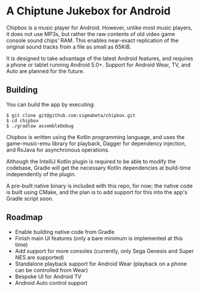 # A Chiptune Jukebox for Android

Chipbox is a music player for Android. However, unlike most music players, it does not use MP3s, but rather the raw contents of old video game console sound chips' RAM. This enables near-exact replication of the original sound tracks from a file as small as 65KiB. 

It is designed to take advantage of the latest Android features, and requires a phone or tablet running Android 5.0+. Support for Android Wear, TV, and Auto are planned for the future. 

## Building
You can build the app by executing:

```
$ git clone git@github.com:sigmabeta/chipbox.git
$ cd chipbox
$ ./gradlew assembleDebug
```

Chipbox is written using the Kotlin programming language, and uses the game-music-emu library for playback, Dagger for dependency injection, and RxJava for asynchronous operations. 

Although the IntelliJ Kotlin plugin is required to be able to modify the codebase, Gradle will get the necessary Kotlin dependencies at build-time independently of the plugin.

A pre-built native binary is included with this repo, for now; the native code is built using CMake, and the plan is to add support for this into the app's Gradle script soon.

## Roadmap

- Enable building native code from Gradle
- Finish main UI features (only a bare minimum is implemented at this time)
- Add support for more consoles (currently, only Sega Genesis and Super NES are supported)
- Standalone playback support for Android Wear (playback on a phone can be controlled from Wear)
- Bespoke UI for Android TV
- Android Auto control support